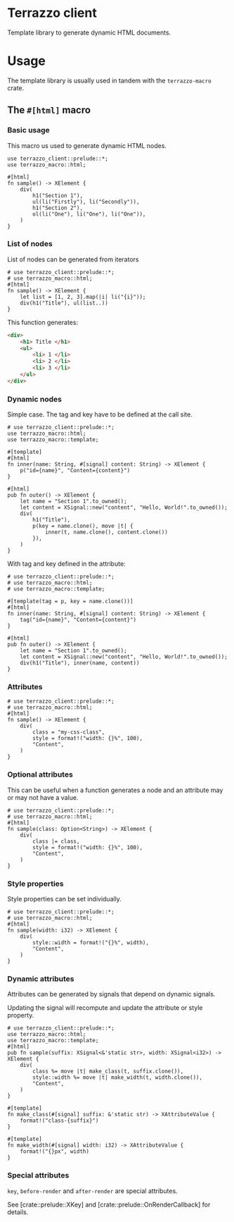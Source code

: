# Terrazzo client

Template library to generate dynamic HTML documents.

# Usage

The template library is usually used in tandem with the `terrazzo-macro` crate.

## The `#[html]` macro

### Basic usage
This macro us used to generate dynamic HTML nodes.

```
use terrazzo_client::prelude::*;
use terrazzo_macro::html;

#[html]
fn sample() -> XElement {
    div(
        h1("Section 1"),
        ul(li("Firstly"), li("Secondly")),
        h1("Section 2"),
        ol(li("One"), li("One"), li("One")),
    )
}
```

### List of nodes
List of nodes can be generated from iterators

```
# use terrazzo_client::prelude::*;
# use terrazzo_macro::html;
#[html]
fn sample() -> XElement {
    let list = [1, 2, 3].map(|i| li("{i}"));
    div(h1("Title"), ul(list..))
}
```

This function generates:
```html
<div>
    <h1> Title </h1>
    <ul>
        <li> 1 </li>
        <li> 2 </li>
        <li> 3 </li>
    </ul>
</div>
```

### Dynamic nodes

Simple case.
The tag and key have to be defined at the call site.
```
# use terrazzo_client::prelude::*;
use terrazzo_macro::html;
use terrazzo_macro::template;

#[template]
#[html]
fn inner(name: String, #[signal] content: String) -> XElement {
    p("id={name}", "Content={content}")
}

#[html]
pub fn outer() -> XElement {
    let name = "Section 1".to_owned();
    let content = XSignal::new("content", "Hello, World!".to_owned());
    div(
        h1("Title"),
        p(key = name.clone(), move |t| {
            inner(t, name.clone(), content.clone())
        }),
    )
}
```

With tag and key defined in the attribute:
```
# use terrazzo_client::prelude::*;
# use terrazzo_macro::html;
# use terrazzo_macro::template;

#[template(tag = p, key = name.clone())]
#[html]
fn inner(name: String, #[signal] content: String) -> XElement {
    tag("id={name}", "Content={content}")
}

#[html]
pub fn outer() -> XElement {
    let name = "Section 1".to_owned();
    let content = XSignal::new("content", "Hello, World!".to_owned());
    div(h1("Title"), inner(name, content))
}
```

### Attributes
```
# use terrazzo_client::prelude::*;
# use terrazzo_macro::html;
#[html]
fn sample() -> XElement {
    div(
        class = "my-css-class",
        style = format!("width: {}%", 100),
        "Content",
    )
}
```

### Optional attributes
This can be useful when a function generates a node and an attribute may or may not have a value.
```
# use terrazzo_client::prelude::*;
# use terrazzo_macro::html;
#[html]
fn sample(class: Option<String>) -> XElement {
    div(
        class |= class,
        style = format!("width: {}%", 100),
        "Content",
    )
}
```

### Style properties
Style properties can be set individually.
```
# use terrazzo_client::prelude::*;
# use terrazzo_macro::html;
#[html]
fn sample(width: i32) -> XElement {
    div(
        style::width = format!("{}%", width),
        "Content",
    )
}
```

### Dynamic attributes
Attributes can be generated by signals that depend on dynamic signals.

Updating the signal will recompute and update the attribute or style property.

```
# use terrazzo_client::prelude::*;
use terrazzo_macro::html;
use terrazzo_macro::template;
#[html]
pub fn sample(suffix: XSignal<&'static str>, width: XSignal<i32>) -> XElement {
    div(
        class %= move |t| make_class(t, suffix.clone()),
        style::width %= move |t| make_width(t, width.clone()),
        "Content",
    )
}

#[template]
fn make_class(#[signal] suffix: &'static str) -> XAttributeValue {
    format!("class-{suffix}")
}

#[template]
fn make_width(#[signal] width: i32) -> XAttributeValue {
    format!("{}px", width)
}
```

### Special attributes
`key`, `before-render` and `after-render` are special attributes.

See [crate::prelude::XKey] and [crate::prelude::OnRenderCallback] for details.

